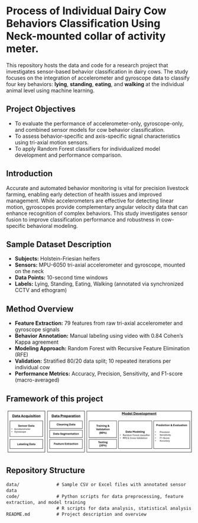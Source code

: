 # Process of Individual Dairy Cow Behaviors Classification Using Neck-mounted collar of activity meter.

This repository hosts the data and code for a research project that investigates sensor-based behavior classification in dairy cows. The study focuses on the integration of accelerometer and gyroscope data to classify four key behaviors: **lying**, **standing**, **eating**, and **walking** at the individual animal level using machine learning.

## Project Objectives
- To evaluate the performance of accelerometer-only, gyroscope-only, and combined sensor models for cow behavior classification.
- To assess behavior-specific and axis-specific signal characteristics using tri-axial motion sensors.
- To apply Random Forest classifiers for individualized model development and performance comparison.

## Introduction
Accurate and automated behavior monitoring is vital for precision livestock farming, enabling early detection of health issues and improved management. While accelerometers are effective for detecting linear motion, gyroscopes provide complementary angular velocity data that can enhance recognition of complex behaviors. This study investigates sensor fusion to improve classification performance and robustness in cow-specific behavioral modeling.

## Sample Dataset Description
- **Subjects:** Holstein-Friesian heifers    
- **Sensors:** MPU-6050 tri-axial accelerometer and gyroscope, mounted on the neck
- **Data Points:** 10-second time windows
- **Labels:** Lying, Standing, Eating, Walking (annotated via synchronized CCTV and ethogram)

## Method Overview
- **Feature Extraction:** 79 features from raw tri-axial accelerometer and gyroscope signals
- **Behavior Annotation:** Manual labeling using video with 0.84 Cohen’s Kappa agreement
- **Modeling Approach:** Random Forest with Recursive Feature Elimination (RFE)
- **Validation:** Stratified 80/20 data split; 10 repeated iterations per individual cow
- **Performance Metrics:** Accuracy, Precision, Sensitivity, and F1-score (macro-averaged)

## Framework of this project
![Project Framework](images/project_framework.png)

## Repository Structure
```plaintext
data/              # Sample CSV or Excel files with annotated sensor data
code/              # Python scripts for data preprocessing, feature extraction, and model training
                   # R scripts for data analysis, statistical analysis
README.md          # Project description and overview

